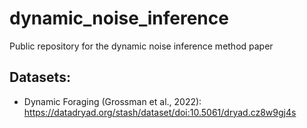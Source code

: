 # dynamic_noise_inference
 Public repository for the dynamic noise inference method paper


## Datasets:
- Dynamic Foraging (Grossman et al., 2022): https://datadryad.org/stash/dataset/doi:10.5061/dryad.cz8w9gj4s